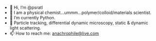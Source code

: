 - 👋 Hi, I’m @psratl
- 👀 I am a physical chemist...ummm...polymer/colloid/materials scientist.
- 🌱 I’m currently Python. 
- 💞️ Particle tracking, differential dynamic microscopy, static & dynamic light scattering.
- 📫 How to reach me: anachrophile@live.com 

<!---
psratl/psratl is a ✨ special ✨ repository because its `README.md` (this file) appears on your GitHub profile.
You can click the Preview link to take a look at your changes.
--->
